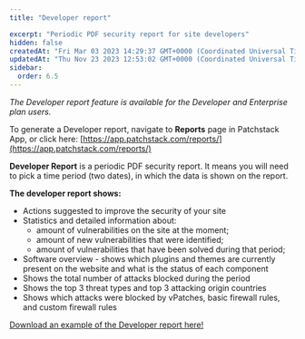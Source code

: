 ```yaml
---
title: "Developer report"

excerpt: "Periodic PDF security report for site developers"
hidden: false
createdAt: "Fri Mar 03 2023 14:29:37 GMT+0000 (Coordinated Universal Time)"
updatedAt: "Thu Nov 23 2023 12:53:02 GMT+0000 (Coordinated Universal Time)"
sidebar:
  order: 6.5
---
```

_The Developer report feature is available for the Developer and Enterprise plan users._  

To generate a Developer report, navigate to **Reports** page in Patchstack App, or click here:
[https://app.patchstack.com/reports/](https://app.patchstack.com/reports/)

**Developer Report** is a periodic PDF security report. It means you will need to pick a time period (two dates), in which the data is shown on the report.

**The developer report shows:**

- Actions suggested to improve the security of your site
- Statistics and detailed information about:
  - amount of vulnerabilities on the site at the moment; 
  - amount of new vulnerabilities that were identified; 
  - amount of vulnerabilities that have been solved during that period;
- Software overview - shows which plugins and themes are currently present on the website and what is the status of each component
- Shows the total number of attacks blocked during the period
- Shows the top 3 threat types and top 3 attacking origin countries
- Shows which attacks were blocked by vPatches, basic firewall rules, and custom firewall rules

[Download an example of the Developer report here!](https://s3.us-east-2.amazonaws.com/patchstack.com/patchstack_developer_report.pdf)
